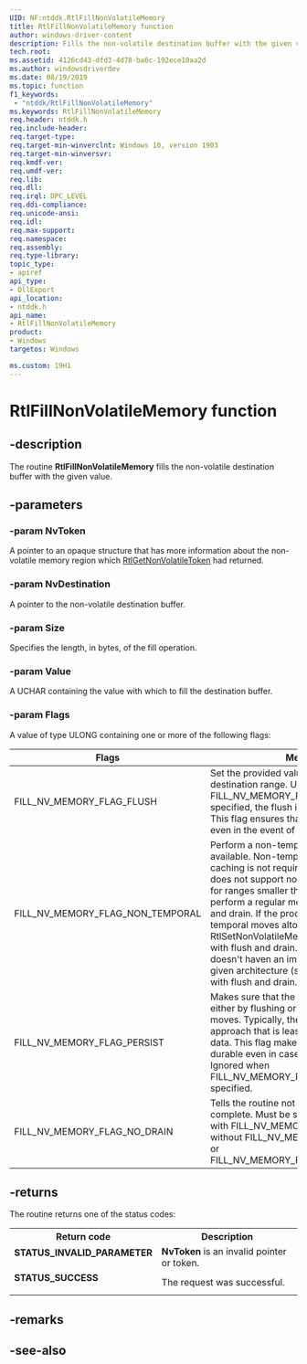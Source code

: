 ```yaml
---
UID: NF:ntddk.RtlFillNonVolatileMemory
title: RtlFillNonVolatileMemory function
author: windows-driver-content
description: Fills the non-volatile destination buffer with the given value.
tech.root:
ms.assetid: 4126cd43-dfd3-4d78-ba6c-192ece10aa2d
ms.author: windowsdriverdev
ms.date: 08/19/2019
ms.topic: function
f1_keywords:
 - "ntddk/RtlFillNonVolatileMemory"
ms.keywords: RtlFillNonVolatileMemory
req.header: ntddk.h
req.include-header:
req.target-type:
req.target-min-winverclnt: Windows 10, version 1903
req.target-min-winversvr:
req.kmdf-ver:
req.umdf-ver:
req.lib:
req.dll:
req.irql: DPC_LEVEL
req.ddi-compliance:
req.unicode-ansi:
req.idl:
req.max-support:
req.namespace:
req.assembly:
req.type-library: 
topic_type: 
- apiref
api_type: 
- DllExport
api_location:
- ntddk.h
api_name: 
- RtlFillNonVolatileMemory
product: 
- Windows
targetos: Windows

ms.custom: 19H1
---
```


# RtlFillNonVolatileMemory function


## -description

The routine <b>RtlFillNonVolatileMemory</b> fills the non-volatile destination buffer with the given value.


## -parameters

### -param NvToken

A pointer to an opaque structure that has more information about the non-volatile memory region which <a href="https://docs.microsoft.com/windows-hardware/drivers/ddi/ntddk/nf-ntddk-rtlgetnonvolatiletoken">RtlGetNonVolatileToken</a> had returned.

### -param NvDestination

A pointer to the non-volatile destination buffer.

### -param Size

Specifies the length, in bytes, of the fill operation.

### -param Value

A UCHAR containing the value with which to fill the destination buffer.

### -param Flags

A value of type ULONG containing one or more of the following flags:

| Flags  | Meaning  |
|---|---|
|  FILL_NV_MEMORY_FLAG_FLUSH | Set the provided value, then flush the destination range. Unless FILL_NV_MEMORY_FLAG_NO_DRAIN is specified, the flush is followed by a drain. This flag ensures that the data is durable even in the event of system power loss. |
|  FILL_NV_MEMORY_FLAG_NON_TEMPORAL |  Perform a non-temporal memset when available.  Non-temporal means that data caching is not required.  If the processor does not support non-temporal operations for ranges smaller than address bus size, perform a regular memset followed by flush and drain. If the processor ignores non-temporal moves altogether, RtlSetNonVolatileMemory doesn't replace it with flush and drain.  However, if Windows doesn't haven an implementation for a given architecture (say ARM64), replace it with flush and drain.  |
| FILL_NV_MEMORY_FLAG_PERSIST  |  Makes sure that the memset is persisted either by flushing or using non-temporal moves. Typically, the system uses the approach that is least costly to persist the data. This flag makes sure that the data is durable even in case of system power loss.  Ignored when FILL_NV_MEMORY_FLAG_PERSIST is specified. |
| FILL_NV_MEMORY_FLAG_NO_DRAIN  |  Tells the routine not to wait for the flush to complete. Must be specified in conjunction with FILL_NV_MEMORY_FLAG_FLUSH and without FILL_NV_MEMORY_FLAG_PERSIST or FILL_NV_MEMORY_FLAG_NON_TEMPORAL.  |

## -returns

The routine returns one of the status codes:

<table>
<tr>
<th>Return code</th>
<th>Description</th>
</tr>
<tr>
<td width="40%">
<dl>
<dt><b>STATUS_INVALID_PARAMETER</b></dt>
</dl>
</td>
<td width="60%">
<b>NvToken</b> is an invalid pointer or token.

</td>
</tr>
<tr>
<td width="40%">
<dl>
<dt><b>STATUS_SUCCESS</b></dt>
</dl>
</td>
<td width="60%">
The request was successful.

</td>
</tr>
</table>

## -remarks

## -see-also
